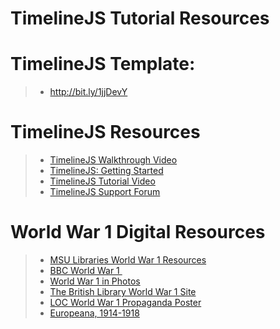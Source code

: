 # TimelineJS Tutorial Resources

# TimelineJS Template:

>   * <http://bit.ly/1jjDevY>

# TimelineJS Resources

>   * [TimelineJS Walkthrough Video](https://www.youtube.com/watch?v=EiAn89u0D7M)
>   * [TimelineJS: Getting Started](http://www.annenbergdl.org/tutorials/digital-pop-up/timeline-js-getting-started/)
>   * [TimelineJS Tutorial Video](https://www.youtube.com/watch?v=vAWbm4gF9lU)
>   * [TimelineJS Support Forum](https://knightlab.zendesk.com/forums/22551396-TimelineJS)

# World War 1 Digital Resources

>   * [MSU Libraries World War 1 Resources](http://libguides.lib.msu.edu/c.php?g=96788&p=627049)
>   * [BBC World War 1 ](http://www.bbc.com/history/0/ww1/)
>   * [World War 1 in Photos](http://www.theatlantic.com/static/infocus/wwi/)
>   * [The British Library World War 1 Site](http://www.bl.uk/world-war-one)
>   * [LOC World War 1 Propaganda Poster](http://www.loc.gov/pictures/collection/wwipos/)
>   * [Europeana, 1914-1918](http://europeana1914-1918.eu/en)
